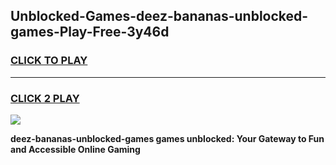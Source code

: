 
## Unblocked-Games-deez-bananas-unblocked-games-Play-Free-3y46d
<h3>
<a href="https://premium76.site?title=deez-bananas-unblocked-games&ref=17A">CLICK TO PLAY</a></h3>
<hr>

<h3>
<a href="https://premium76.site?title=deez-bananas-unblocked-games&ref=17A">CLICK 2 PLAY</a>
  
</h3>

<a href="https://premium76.site?title=deez-bananas-unblocked-games&ref=17A"><img src="https://clearcache.store/games.png"></a>


**deez-bananas-unblocked-games games unblocked: Your Gateway to Fun and Accessible Online Gaming**
